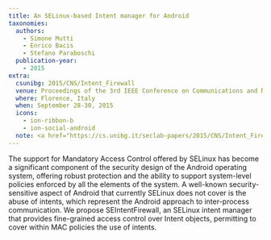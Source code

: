 ```yaml
---
title: An SELinux-based Intent manager for Android
taxonomies:
  authors:
    - Simone Mutti
    - Enrico Bacis
    - Stefano Paraboschi
  publication-year:
    - 2015
extra:
  csunibg: 2015/CNS/Intent_Firewall
  venue: Proceedings of the 3rd IEEE Conference on Communications and Network Security (CNS)
  where: Florence, Italy
  when: September 28-30, 2015
  icons:
    - ion-ribbon-b
    - ion-social-android
  note: <a href="https://cs.unibg.it/seclab-papers/2015/CNS/Intent_Firewall_poster.pdf">Poster</a><br/><u>IEEE CNS15 Best Poster Award</u>
---
```


The support for Mandatory Access Control offered
by SELinux has become a significant component of the security
design of the Android operating system, offering robust protection
and the ability to support system-level policies enforced by all the
elements of the system. A well-known security-sensitive aspect of
Android that currently SELinux does not cover is the abuse of
intents, which represent the Android approach to inter-process
communication. We propose SEIntentFirewall, an SELinux intent
manager that provides fine-grained access control over Intent
objects, permitting to cover within MAC policies the use of
intents.
